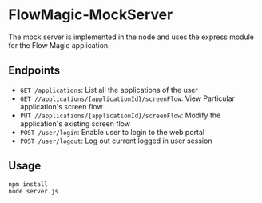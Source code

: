 # FlowMagic-MockServer

The mock server is implemented in the node and uses the express module for the Flow Magic application.

## Endpoints
* `GET /applications`: List all the applications of the user
* `GET //applications/{applicationId}/screenFlow`: View Particular application's screen flow
* `PUT //applications/{applicationId}/screenFlow`: Modify the application's existing screen flow
* `POST /user/login`: Enable user to login to the web portal
* `POST /user/logout`: Log out current logged in user session

## Usage
```
npm install 
node server.js
```